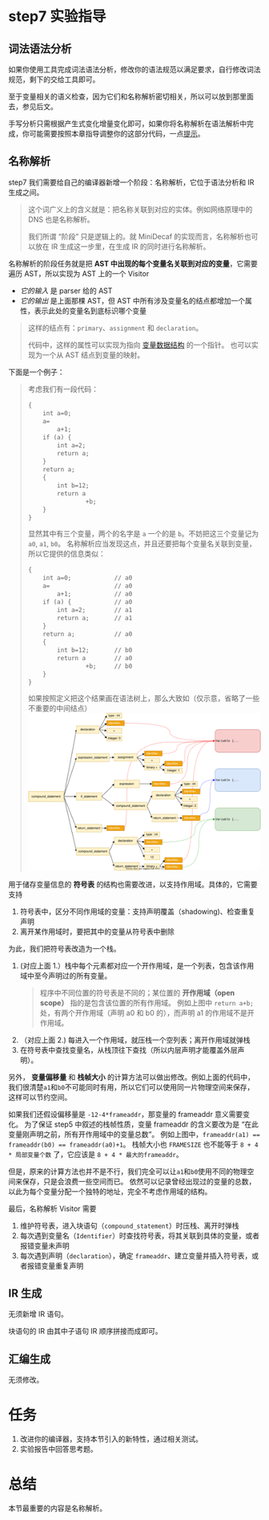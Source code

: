 # step7 实验指导

## 词法语法分析
如果你使用工具完成词法语法分析，修改你的语法规范以满足要求，自行修改词法规范，剩下的交给工具即可。

至于变量相关的语义检查，因为它们和名称解析密切相关，所以可以放到那里面去，参见后文。

手写分析只需根据产生式变化增量变化即可，如果你将名称解析在语法解析中完成，你可能需要按照本章指导调整你的这部分代码，一点[提示](./manual-parser.md)。

## 名称解析
step7 我们需要给自己的编译器新增一个阶段：名称解析，它位于语法分析和 IR 生成之间。
> 这个词广义上的含义就是：把名称关联到对应的实体。例如网络原理中的 DNS 也是名称解析。
>
> 我们所谓 “阶段” 只是逻辑上的。就 MiniDecaf 的实现而言，名称解析也可以放在 IR 生成这一步里，在生成 IR 的同时进行名称解析。

名称解析的阶段任务就是把 **AST 中出现的每个变量名关联到对应的变量**，它需要遍历 AST，所以实现为 AST 上的一个 Visitor
* *它的输入* 是 parser 给的 AST
* *它的输出* 是上面那棵 AST，但 AST 中所有涉及变量名的结点都增加一个属性，表示此处的变量名到底标识哪个变量
> 这样的结点有：`primary`、`assignment` 和 `declaration`。
>
> 代码中，这样的属性可以实现为指向 [变量数据结构](../lab5/stackframe.md#变量声明) 的一个指针。
> 也可以实现为一个从 AST 结点到变量的映射。

下面是一个例子：
> 考虑我们有一段代码：
> ```
> {
>     int a=0;
>     a=
>         a+1;
>     if (a) {
>         int a=2;
>         return a;
>     }
>     return a;
>     {
>         int b=12;
>         return a
>                 +b;
>     }
> }
> ```
> 显然其中有三个变量，两个的名字是 `a` 一个的是 `b`。不妨把这三个变量记为 `a0`, `a1`, `b0`。
> 名称解析应当发现这点，并且还要把每个变量名关联到变量，所以它提供的信息类似：
> ```
> {
>     int a=0;            // a0
>     a=                  // a0
>         a+1;            // a0
>     if (a) {            // a0
>         int a=2;        // a1
>         return a;       // a1
>     }
>     return a;           // a0
>     {
>         int b=12;       // b0
>         return a        // a0
>                 +b;     // b0
>     }
> }
> ```
> 如果按照定义把这个结果画在语法树上，那么大致如（仅示意，省略了一些不重要的中间结点）
> ![](./pics/namer.svg)

用于储存变量信息的 **符号表** 的结构也需要改进，以支持作用域。具体的，它需要支持
1. 符号表中，区分不同作用域的变量：支持声明覆盖（shadowing)、检查重复声明
2. 离开某作用域时，要把其中的变量从符号表中删除

为此，我们把符号表改造为一个栈。
1. (对应上面 1.）栈中每个元素都对应一个开作用域，是一个列表，包含该作用域中至今声明过的所有变量。
    > 程序中不同位置的符号表是不同的；某位置的 **开作用域（open scope）** 指的是包含该位置的所有作用域。
    > 例如上图中 `return a+b;` 处，有两个开作用域（声明 a0 和 b0 的），而声明 a1 的作用域不是开作用域。
2. （对应上面 2.) 每进入一个作用域，就压栈一个空列表；离开作用域就弹栈
3. 在符号表中查找变量名，从栈顶往下查找（所以内层声明才能覆盖外层声明）。

另外， **变量偏移量** 和 **栈帧大小** 的计算方法可以做出修改。例如上面的代码中，我们很清楚`a1`和`b0`不可能同时有用，所以它们可以使用同一片物理空间来保存，这样可以节约空间。

如果我们还假设偏移量是 `-12-4*frameaddr`，那变量的 frameaddr 意义需要变化。
为了保证 step5 中叙述的栈帧性质，变量 frameaddr 的含义要改为是 “在此变量刚声明之前，所有开作用域中的变量总数”。
例如上图中，`frameaddr(a1) == frameaddr(b0) == frameaddr(a0)+1`。
栈帧大小也 `FRAMESIZE` 也不能等于 `8 + 4 * 局部变量个数` 了，它应该是 `8 + 4 * 最大的frameaddr`。

但是，原来的计算方法也并不是不行，我们完全可以让`a1`和`b0`使用不同的物理空间来保存，只是会浪费一些空间而已。
依然可以记录曾经出现过的变量的总数，以此为每个变量分配一个独特的地址，完全不考虑作用域的结构。

最后，名称解析 Visitor 需要
1. 维护符号表，进入块语句（`compound_statement`）时压栈、离开时弹栈
2. 每次遇到变量名（`Identifier`）时查找符号表，将其关联到具体的变量，或者报错变量未声明
3. 每次遇到声明（`declaration`），确定 `frameaddr`、建立变量并插入符号表，或者报错变量重复声明


## IR 生成
无须新增 IR 语句。

块语句的 IR 由其中子语句 IR 顺序拼接而成即可。

## 汇编生成
无须修改。

# 任务
1. 改进你的编译器，支持本节引入的新特性，通过相关测试。
2. 实验报告中回答思考题。

# 总结
本节最重要的内容是名称解析。
